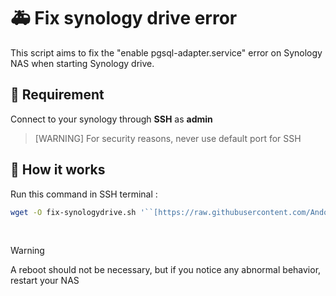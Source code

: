 # 🚑 Fix synology drive error

This script aims to fix the "enable pgsql-adapter.service"  error on Synology NAS when starting Synology drive.


## 📑 Requirement
Connect to your synology through **SSH** as **admin**

> [WARNING]
> For security reasons,  never use default port for SSH

## 🔨 How it works

Run this command in SSH terminal : 
```bash
wget -O fix-synologydrive.sh '``[https://raw.githubusercontent.com/Andorrann/fix-synologydrive/main/fix-synologydrive.sh](https://raw.githubusercontent.com/Andorrann/fix-synologydrive/main/fix-synologydrive.sh)``' && chmod +x fix-synologydrive.sh && ./fix-synologydrive.sh
```
&nbsp;
> [!WARNING]
> A reboot should not be necessary, but if you notice any abnormal behavior, restart your NAS

<!--stackedit_data:
eyJoaXN0b3J5IjpbLTc3NTk5Nzk0MiwtMjA3NDUyOTEwMSwtMT
M0NTg4OTMxMSwtMjc0NzE3NzE1LC0xMjQ5MDQyNjQ0LDE1NzY4
NTAyNzZdfQ==
-->